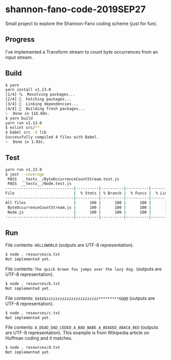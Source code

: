 # shannon-fano-code-2019SEP27

Small project to explore the Shannon-Fano coding scheme (just for fun).

## Progress

I've implemented a Transform stream to count byte occurrences from an input stream.

## Build

```bash
$ yarn
yarn install v1.13.0
[1/4] 🔍  Resolving packages...
[2/4] 🚚  Fetching packages...
[3/4] 🔗  Linking dependencies...
[4/4] 🔨  Building fresh packages...
✨  Done in 116.68s.
$ yarn build
yarn run v1.13.0
$ eslint src/**
$ babel src -d lib
Successfully compiled 4 files with Babel.
✨  Done in 1.93s.
```

## Test

```bash
yarn run v1.13.0
$ jest --coverage
 PASS  __tests__/ByteOccurrenceCountStream.test.js
 PASS  __tests__/Node.test.js
------------------------------|----------|----------|----------|----------|-------------------|
File                          |  % Stmts | % Branch |  % Funcs |  % Lines | Uncovered Line #s |
------------------------------|----------|----------|----------|----------|-------------------|
All files                     |      100 |      100 |      100 |      100 |                   |
 ByteOccurrenceCountStream.js |      100 |      100 |      100 |      100 |                   |
 Node.js                      |      100 |      100 |      100 |      100 |                   |
------------------------------|----------|----------|----------|----------|-------------------|
```

## Run

File contents: `HELLOWORLD` (outputs are UTF-8 representation).

```bash
$ node . resources/a.txt
Not implemented yet.
```

File contents: `The quick brown fox jumps over the lazy dog.` (outputs are UTF-8 representation).

```bash
$ node . resources/b.txt
Not implemented yet.
```

File contents: `$$$$$zzzzzzzzzzzzzzzzzzzzzzz*********G@@@` (outputs are UTF-8 representation).

```bash
$ node . resources/c.txt
Not implemented yet.
```

File contents: `A_DEAD_DAD_CEDED_A_BAD_BABE_A_BEADED_ABACA_BED` (outputs are UTF-8 representation). This example is from Wikipedia article on Huffman coding and it matches.

```bash
$ node . resources/d.txt
Not implemented yet.
```

